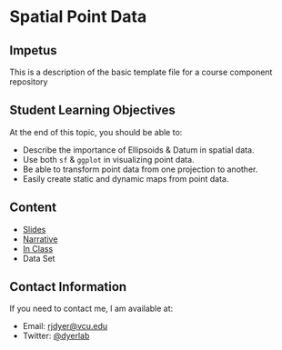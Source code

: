 # Spatial Point Data


## Impetus

This is a description of the basic template file for a course component repository

## Student Learning Objectives

At the end of this topic, you should be able to:  

- Describe the importance of Ellipsoids & Datum in spatial data.
- Use both `sf` & `ggplot` in visualizing point data.  
- Be able to transform point data from one projection to another.
- Easily create static and dynamic maps from point data.

## Content
 - [Slides](slides.html)
 - [Narrative](narrative.html)
 - [In Class](in-class.html)
 - Data Set

## Contact Information

If you need to contact me, I am available at:  
 - Email: rjdyer@vcu.edu
 - Twitter: [@dyerlab](https://twitter.com/dyerlab/)

